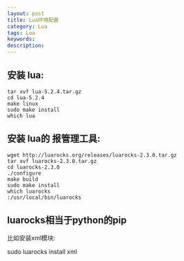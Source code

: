 ```yaml
---
layout: post
title: Lua环境配置
category: Lua
tags: Lua
keywords: 
description: 
---
```


**安装 lua:**
-----------------------------

```
tar xvf lua-5.2.4.tar.gz
cd lua-5.2.4
make linux
sudo make install
which lua
```

**安装 lua的 报管理工具:**
-----------------------------

```
wget http://luarocks.org/releases/luarocks-2.3.0.tar.gz
tar xvf luarocks-2.3.0.tar.gz
cd luarocks-2.3.0
./configure
make build
sudo make install
which luarocks
:/usr/local/bin/luarocks
```

**luarocks相当于python的pip**
-----------------------------
比如安装xml模块:

sudo luarocks install xml
